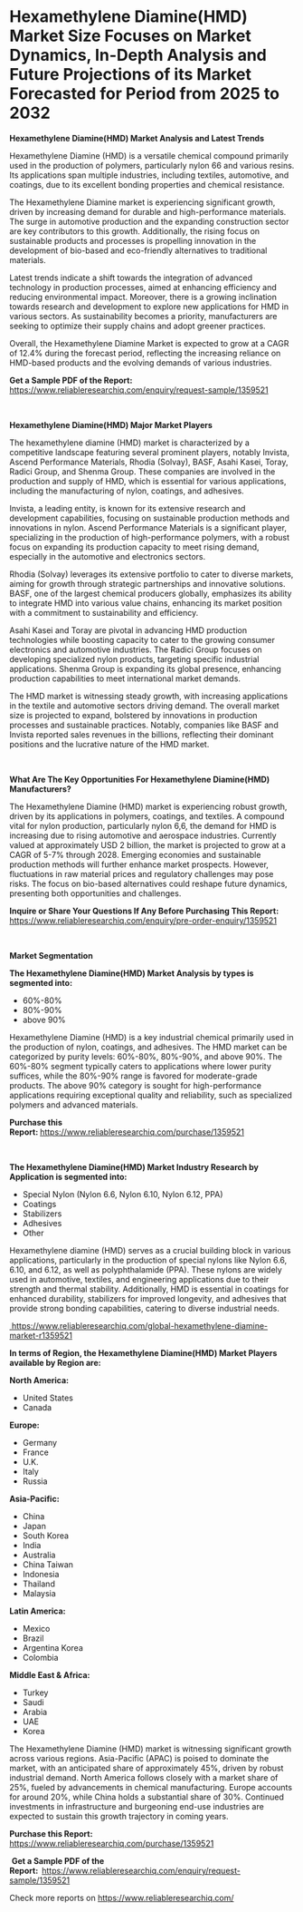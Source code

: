 <p><h1>Hexamethylene Diamine(HMD) Market Size Focuses on Market Dynamics, In-Depth Analysis and Future Projections of its Market Forecasted for Period from 2025 to 2032</h1></p><p><strong>Hexamethylene Diamine(HMD) Market Analysis and Latest Trends</strong></p>
<p><p>Hexamethylene Diamine (HMD) is a versatile chemical compound primarily used in the production of polymers, particularly nylon 66 and various resins. Its applications span multiple industries, including textiles, automotive, and coatings, due to its excellent bonding properties and chemical resistance.</p><p>The Hexamethylene Diamine market is experiencing significant growth, driven by increasing demand for durable and high-performance materials. The surge in automotive production and the expanding construction sector are key contributors to this growth. Additionally, the rising focus on sustainable products and processes is propelling innovation in the development of bio-based and eco-friendly alternatives to traditional materials.</p><p>Latest trends indicate a shift towards the integration of advanced technology in production processes, aimed at enhancing efficiency and reducing environmental impact. Moreover, there is a growing inclination towards research and development to explore new applications for HMD in various sectors. As sustainability becomes a priority, manufacturers are seeking to optimize their supply chains and adopt greener practices.</p><p>Overall, the Hexamethylene Diamine Market is expected to grow at a CAGR of 12.4% during the forecast period, reflecting the increasing reliance on HMD-based products and the evolving demands of various industries.</p></p>
<p><strong>Get a Sample PDF of the Report:&nbsp;</strong> <a href="https://www.reliableresearchiq.com/enquiry/request-sample/1359521?utm_campaign=2754&utm_medium=2&utm_source=Github&utm_content=ia&utm_term=02042025&utm_id=hexamethylene-diaminehmd">https://www.reliableresearchiq.com/enquiry/request-sample/1359521</a></p>
<p>&nbsp;</p>
<p><strong>Hexamethylene Diamine(HMD) Major Market Players</strong></p>
<p><p>The hexamethylene diamine (HMD) market is characterized by a competitive landscape featuring several prominent players, notably Invista, Ascend Performance Materials, Rhodia (Solvay), BASF, Asahi Kasei, Toray, Radici Group, and Shenma Group. These companies are involved in the production and supply of HMD, which is essential for various applications, including the manufacturing of nylon, coatings, and adhesives.</p><p>Invista, a leading entity, is known for its extensive research and development capabilities, focusing on sustainable production methods and innovations in nylon. Ascend Performance Materials is a significant player, specializing in the production of high-performance polymers, with a robust focus on expanding its production capacity to meet rising demand, especially in the automotive and electronics sectors.</p><p>Rhodia (Solvay) leverages its extensive portfolio to cater to diverse markets, aiming for growth through strategic partnerships and innovative solutions. BASF, one of the largest chemical producers globally, emphasizes its ability to integrate HMD into various value chains, enhancing its market position with a commitment to sustainability and efficiency.</p><p>Asahi Kasei and Toray are pivotal in advancing HMD production technologies while boosting capacity to cater to the growing consumer electronics and automotive industries. The Radici Group focuses on developing specialized nylon products, targeting specific industrial applications. Shenma Group is expanding its global presence, enhancing production capabilities to meet international market demands.</p><p>The HMD market is witnessing steady growth, with increasing applications in the textile and automotive sectors driving demand. The overall market size is projected to expand, bolstered by innovations in production processes and sustainable practices. Notably, companies like BASF and Invista reported sales revenues in the billions, reflecting their dominant positions and the lucrative nature of the HMD market.</p></p>
<p>&nbsp;</p>
<p><strong>What Are The Key Opportunities For Hexamethylene Diamine(HMD) Manufacturers?</strong></p>
<p><p>The Hexamethylene Diamine (HMD) market is experiencing robust growth, driven by its applications in polymers, coatings, and textiles. A compound vital for nylon production, particularly nylon 6,6, the demand for HMD is increasing due to rising automotive and aerospace industries. Currently valued at approximately USD 2 billion, the market is projected to grow at a CAGR of 5-7% through 2028. Emerging economies and sustainable production methods will further enhance market prospects. However, fluctuations in raw material prices and regulatory challenges may pose risks. The focus on bio-based alternatives could reshape future dynamics, presenting both opportunities and challenges.</p></p>
<p><strong>Inquire or Share Your Questions If Any Before Purchasing This Report:</strong> <a href="https://www.reliableresearchiq.com/enquiry/pre-order-enquiry/1359521?utm_campaign=2754&utm_medium=2&utm_source=Github&utm_content=ia&utm_term=02042025&utm_id=hexamethylene-diaminehmd">https://www.reliableresearchiq.com/enquiry/pre-order-enquiry/1359521</a></p>
<p>&nbsp;</p>
<p><strong>Market Segmentation</strong></p>
<p><strong>The Hexamethylene Diamine(HMD) Market Analysis by types is segmented into:</strong></p>
<p><ul><li>60%-80%</li><li>80%-90%</li><li>above 90%</li></ul></p>
<p><p>Hexamethylene Diamine (HMD) is a key industrial chemical primarily used in the production of nylon, coatings, and adhesives. The HMD market can be categorized by purity levels: 60%-80%, 80%-90%, and above 90%. The 60%-80% segment typically caters to applications where lower purity suffices, while the 80%-90% range is favored for moderate-grade products. The above 90% category is sought for high-performance applications requiring exceptional quality and reliability, such as specialized polymers and advanced materials.</p></p>
<p><strong>Purchase this Report:&nbsp;</strong><a href="https://www.reliableresearchiq.com/purchase/1359521?utm_campaign=2754&utm_medium=2&utm_source=Github&utm_content=ia&utm_term=02042025&utm_id=hexamethylene-diaminehmd">https://www.reliableresearchiq.com/purchase/1359521</a></p>
<p>&nbsp;</p>
<p><strong>The Hexamethylene Diamine(HMD) Market Industry Research by Application is segmented into:</strong></p>
<p><ul><li>Special Nylon (Nylon 6.6, Nylon 6.10, Nylon 6.12, PPA)</li><li>Coatings</li><li>Stabilizers</li><li>Adhesives</li><li>Other</li></ul></p>
<p><p>Hexamethylene diamine (HMD) serves as a crucial building block in various applications, particularly in the production of special nylons like Nylon 6.6, 6.10, and 6.12, as well as polyphthalamide (PPA). These nylons are widely used in automotive, textiles, and engineering applications due to their strength and thermal stability. Additionally, HMD is essential in coatings for enhanced durability, stabilizers for improved longevity, and adhesives that provide strong bonding capabilities, catering to diverse industrial needs.</p></p>
<p><a href="https://www.reliableresearchiq.com/global-hexamethylene-diamine-market-r1359521?utm_campaign=2754&utm_medium=2&utm_source=Github&utm_content=ia&utm_term=02042025&utm_id=hexamethylene-diaminehmd">&nbsp;https://www.reliableresearchiq.com/global-hexamethylene-diamine-market-r1359521</a></p>
<p><strong>In terms of Region, the Hexamethylene Diamine(HMD) Market Players available by Region are:</strong></p>
<p>
    <p> <strong> North America: </strong>
        <ul>
            <li>United States</li>
            <li>Canada</li>
        </ul>
        </p> 
    <p> <strong> Europe: </strong>
        <ul>
            <li>Germany</li>
            <li>France</li>
            <li>U.K.</li>
            <li>Italy</li>
            <li>Russia</li>
        </ul>
        </p> 
    <p> <strong> Asia-Pacific: </strong>
        <ul>
            <li>China</li>
            <li>Japan</li>
            <li>South Korea</li>
            <li>India</li>
            <li>Australia</li>
            <li>China Taiwan</li>
            <li>Indonesia</li>
            <li>Thailand</li>
            <li>Malaysia</li>
        </ul>
        </p> 
    <p> <strong> Latin America: </strong>
        <ul>
            <li>Mexico</li>
            <li>Brazil</li>
            <li>Argentina Korea</li>
            <li>Colombia</li>
        </ul>
        </p> 
    <p> <strong> Middle East & Africa: </strong>
        <ul>
            <li>Turkey</li>
            <li>Saudi</li>
            <li>Arabia</li>
            <li>UAE</li>
            <li>Korea</li>
        </ul>
    </p>
    </p>
<p><p>The Hexamethylene Diamine (HMD) market is witnessing significant growth across various regions. Asia-Pacific (APAC) is poised to dominate the market, with an anticipated share of approximately 45%, driven by robust industrial demand. North America follows closely with a market share of 25%, fueled by advancements in chemical manufacturing. Europe accounts for around 20%, while China holds a substantial share of 30%. Continued investments in infrastructure and burgeoning end-use industries are expected to sustain this growth trajectory in coming years.</p></p>
<p><strong>Purchase this Report: </strong><a href="https://www.reliableresearchiq.com/purchase/1359521?utm_campaign=2754&utm_medium=2&utm_source=Github&utm_content=ia&utm_term=02042025&utm_id=hexamethylene-diaminehmd">https://www.reliableresearchiq.com/purchase/1359521</a></p>
<p>&nbsp;<strong>Get a Sample PDF of the Report:&nbsp;&nbsp;</strong><a href="https://www.reliableresearchiq.com/enquiry/request-sample/1359521?utm_campaign=2754&utm_medium=2&utm_source=Github&utm_content=ia&utm_term=02042025&utm_id=hexamethylene-diaminehmd">https://www.reliableresearchiq.com/enquiry/request-sample/1359521</a></p>
<p><strong></strong></p>
<p>Check more reports on <a href="https://www.reliableresearchiq.com/?utm_campaign=2754&utm_medium=2&utm_source=Github&utm_content=ia&utm_term=02042025&utm_id=hexamethylene-diaminehmd">https://www.reliableresearchiq.com/</a></p>